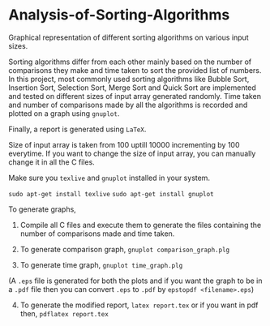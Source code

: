# Analysis-of-Sorting-Algorithms
Graphical representation of different sorting algorithms on various input sizes.

Sorting algorithms differ from each other mainly based on the number of comparisons they make and time taken to sort the provided list of numbers.
In this project, most commonly used sorting algorithms like Bubble Sort, Insertion Sort, Selection Sort, Merge Sort and Quick Sort are implemented and tested on different sizes of input array generated randomly. Time taken and number of comparisons made by all the algorithms is recorded and plotted on a graph using `gnuplot`. 

Finally, a report is generated using `LaTeX`.

Size of input array is taken from 100 uptill 10000 incrementing by 100 everytime. If you want to change the size of input array, you can manually change it in all the C files.

Make sure you `texlive` and `gnuplot` installed in your system.

`sudo apt-get install texlive`
`sudo apt-get install gnuplot`

To generate graphs,

1. Compile all C files and execute them to generate the files containing the number of comparisons made and time taken.

2. To generate comparison graph, `gnuplot comparison_graph.plg`

3. To generate time graph, `gnuplot time_graph.plg`

(A `.eps` file is generated for both the plots and if you want the graph to be in a `.pdf` file then you can convert `.eps` to `.pdf` by `epstopdf <filename>.eps`)

4. To generate the modified report, `latex report.tex` or if you want in pdf then, `pdflatex report.tex`

